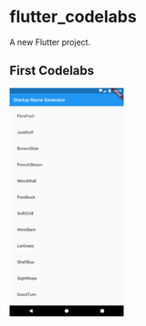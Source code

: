 # flutter_codelabs

A new Flutter project.

## First Codelabs

<img src="https://github.com/omerates760/flutter_codelabs/blob/master/screens/first_app.png" data-canonical-src="https://gyazo.com/eb5c5741b6a9a16c692170a41a49c858.png" width="200" height="400" />
